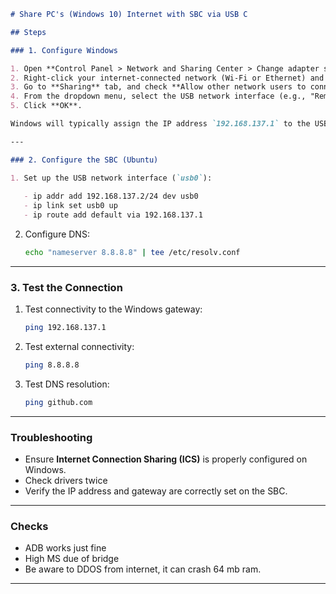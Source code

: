 ```markdown
# Share PC's (Windows 10) Internet with SBC via USB C

## Steps  

### 1. Configure Windows  

1. Open **Control Panel > Network and Sharing Center > Change adapter settings**.  
2. Right-click your internet-connected network (Wi-Fi or Ethernet) and select **Properties**.  
3. Go to **Sharing** tab, and check **Allow other network users to connect through this computer's Internet connection**.  
4. From the dropdown menu, select the USB network interface (e.g., "Remote NDIS").  
5. Click **OK**.  

Windows will typically assign the IP address `192.168.137.1` to the USB interface.  

---

### 2. Configure the SBC (Ubuntu)  

1. Set up the USB network interface (`usb0`):  
   
   - ip addr add 192.168.137.2/24 dev usb0  
   - ip link set usb0 up  
   - ip route add default via 192.168.137.1  
   ```  

2. Configure DNS:  
   ```bash
   echo "nameserver 8.8.8.8" | tee /etc/resolv.conf  
   ```  

---

### 3. Test the Connection  

1. Test connectivity to the Windows gateway:  
   ```bash
   ping 192.168.137.1  
   ```  

2. Test external connectivity:  
   ```bash
   ping 8.8.8.8  
   ```  

3. Test DNS resolution:  
   ```bash
   ping github.com  
   ```  

---

### Troubleshooting  

- Ensure **Internet Connection Sharing (ICS)** is properly configured on Windows.  
- Check drivers twice
- Verify the IP address and gateway are correctly set on the SBC.  

---

### Checks 

- ADB works just fine
- High MS due of bridge
- Be aware to DDOS from internet, it can crash 64 mb ram.

---


